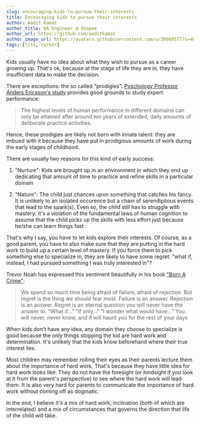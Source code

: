 ```yaml
---
slug: encouraging-kids-to-pursue-their-interests
title: Encouraging kids to pursue their interests
author: Aadit Kamat
author_title: QA Engineer @ Shopee
author_url: https://github.com/aaditkamat
author_image_url: https://avatars.githubusercontent.com/u/30969577?s=400&u=9558fc3557d79c88a7080034fe8c22654aca2e4d&v=4
tags: [life, career]
---
```


Kids usually have no idea about what they wish to pursue as a career growing up. That's ok, because at the stage of life they are in, they have insufficient data to make the decision.

There are exceptions: the so called "prodigies". [Pyschology Professor Anders Ericsson's study](https://www.annualreviews.org/doi/abs/10.1146%2Fannurev.psych.47.1.273) provides good grounds to study expert performance:

> The highest levels of human performance in different domains can only be attained after around ten years of extended, daily amounts of deliberate practice activities.
 
Hence, these prodigies are likely not born with innate talent: they are imbued with it because they have put in prodigious amounts of work during the early stages of childhood.

There are usually two reasons for this kind of early success:
1) "Nurture": Kids are brought up in an environment in which they end up dedicating that amount of time to practice and refine skills in a particular domain
    
2) "Nature": The child just chances upon something that catches his fancy. It is unlikely to an isolated occurence but a chain of serendipitous events that lead to the spark(s). Even so, the child still has to struggle with mastery: it's a violation of the fundamental laws of human cognition to assume that the child picks up the skills with less effort just because he/she can learn things fast

That's why I say, you have to let kids explore their interests. Of course, as a good parent, you have to also make sure that they are putting in the hard work to build up a certain level of mastery. If you force them to pick something else to specialize in, they are likely to have some regret: "what if, instead, I had pursued something I was truly interested in"? 

Trevor Noah has expressed this sentiment beautifully in his book ["Born A Crime"](https://www.amazon.com/Born-Crime-Stories-African-Childhood/dp/0399588175/ref=tmm_hrd_swatch_0?_encoding=UTF8&qid=1633442048&sr=8-1):

> We spend so much time being afraid of failure, afraid of rejection. But regret is the thing we should fear most. Failure is an answer. Rejection is an answer. Regret is an eternal question you will never have the answer to. “What if…” “If only…” “I wonder what would have…” You will never, never know, and it will haunt you for the rest of your days

When kids don't have any idea, any domain they choose to specialize is good because the only things stopping the kid are hard work and determination. It's unlikely that the kids know beforehand where their true interest lies.

Most children may remember rolling their eyes as their parents lecture them about the importance of hard work. That's because they have little idea for hard work looks like. They do not have the foresight (or hindsight if you look at it from the parent's perspective) to see where the hard work will lead them. It is also very hard for parents to communicate the importance of hard work without coming off as dogmatic.

In the end, I believe it's a mix of hard work, inclination (both of which are interrelated) and a mix of circumstances that governs the direction that life of the child will take. 